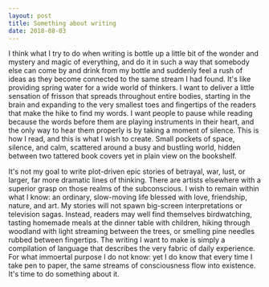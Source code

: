 ```yaml
---
layout: post
title: Something about writing
date: 2018-08-03
---
```


I think what I try to do when writing is bottle up a little bit of the wonder 
and mystery and magic of everything, and do it in such a way that somebody else can come by and drink from my bottle and suddenly feel a rush of ideas as they
become connected to the same stream I had found. It's like providing spring 
water for a wide world of thinkers. I want to deliver a little sensation of
frisson that spreads throughout entire bodies, starting in the brain and 
expanding to the very smallest toes and fingertips of the readers that make the
hike to find my words. I want people to pause while reading because the words
before them are playing instruments in their heart, and the only way to hear 
them properly is by taking a moment of silence. This is how I read, and this
is what I wish to create. Small pockets of space, silence, and calm, scattered
around a busy and bustling world, hidden between two tattered book covers yet in
plain view on the bookshelf. 

It's not my goal to write plot-driven epic stories of betrayal, war, lust, or 
larger, far more dramatic lines of thinking. There are artists elsewhere with a
superior grasp on those realms of the subconscious. I wish to remain within 
what I know: an ordinary, slow-moving life blessed with love, friendship, 
nature, and art. My stories will not spawn big-screen interpretations or 
television sagas. Instead, readers may well find themselves birdwatching, 
tasting homemade meals at the dinner table with children, hiking through
woodland with light streaming between the trees, or smelling pine needles rubbed between fingertips. The writing I want to make is simply a compilation of 
language that describes the very fabric of daily experience. For what immoertal purpose I do not know: yet I do know that every time I take pen to paper, the
same streams of consciousness flow into existence. It's time to do something 
about it.
